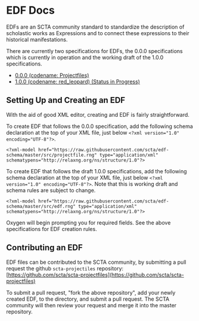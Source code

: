 # EDF Docs

EDFs are an SCTA community standard to standardize the description of scholastic works as Expressions and to connect these expressions to their historical manifestations.

There are currently two specifications for EDFs, the 0.0.0 specifications which is currently in operation and the working draft of the 1.0.0 specifications.

* [0.0.0 (codename: Projectfiles)](project-desc-file.md)
* [1.0.0 (codename: red_leopard) (Status in Progress)](edf.md)

## Setting Up and Creating an EDF

With the aid of good XML editor, creating and EDF is fairly straightforward.

To create EDF that follows the 0.0.0 specification, add the following schema declaration at the top of your XML file, just below `<?xml version="1.0" encoding="UTF-8"?>`.

`<?xml-model href="https://raw.githubusercontent.com/scta/edf-schema/master/src/projectfile.rng" type="application/xml" schematypens="http://relaxng.org/ns/structure/1.0"?>`

To create EDF that follows the draft 1.0.0 specifications, add the following schema declaration at the top of your XML file, just below `<?xml version="1.0" encoding="UTF-8"?>`. Note that this is working draft and schema rules are subject to change.

`<?xml-model href="https://raw.githubusercontent.com/scta/edf-schema/master/src/edf.rng" type="application/xml" schematypens="http://relaxng.org/ns/structure/1.0"?>`

Oxygen will begin prompting you for required fields. See the above specifications for EDF creation rules.

## Contributing an EDF

EDF files can be contributed to the SCTA community, by submitting a pull request the github `scta-projectiles` repository: [https://github.com/scta/scta-projectfiles](https://github.com/scta/scta-projectfiles)

To submit a pull request, "fork the above repository", add your newly created EDF, to the directory, and submit a pull request. The SCTA community will then review your request and merge it into the master repository.
